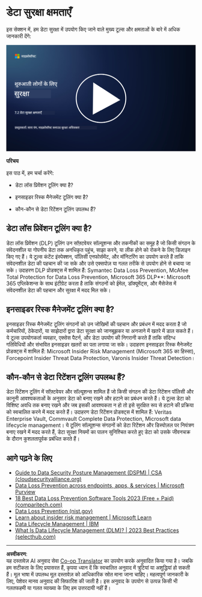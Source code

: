 <!--
CO_OP_TRANSLATOR_METADATA:
{
  "original_hash": "50697add9758e54693442d502d2d5f8a",
  "translation_date": "2025-09-03T18:43:29+00:00",
  "source_file": "7.2 Data security capabilities.md",
  "language_code": "hi"
}
-->
# डेटा सुरक्षा क्षमताएँ

इस सेक्शन में, हम डेटा सुरक्षा में उपयोग किए जाने वाले मुख्य टूल्स और क्षमताओं के बारे में अधिक जानकारी देंगे:

[![वीडियो देखें](../../translated_images/7-2_placeholder.1f3c39f0c7cfea7ef355438079e171e047a0f79c8dc0b63ad78513b1910f7cdf.hi.png)](https://learn-video.azurefd.net/vod/player?id=0c9fff7c-e17c-4a14-ac3b-69b5a5786f55)

**परिचय**

इस पाठ में, हम चर्चा करेंगे:

- डेटा लॉस प्रिवेंशन टूलिंग क्या है?

- इनसाइडर रिस्क मैनेजमेंट टूलिंग क्या है?

- कौन-कौन से डेटा रिटेंशन टूलिंग उपलब्ध हैं?

## डेटा लॉस प्रिवेंशन टूलिंग क्या है?

डेटा लॉस प्रिवेंशन (DLP) टूलिंग उन सॉफ़्टवेयर सॉल्यूशन्स और तकनीकों का समूह है जो किसी संगठन के संवेदनशील या गोपनीय डेटा तक अनधिकृत पहुंच, साझा करने, या लीक होने को रोकने के लिए डिज़ाइन किए गए हैं। ये टूल्स कंटेंट इंस्पेक्शन, पॉलिसी एनफोर्समेंट, और मॉनिटरिंग का उपयोग करते हैं ताकि संवेदनशील डेटा की पहचान की जा सके और उसे एक्सपोज़ या गलत तरीके से उपयोग होने से बचाया जा सके। उदाहरण DLP प्रोडक्ट्स में शामिल हैं: Symantec Data Loss Prevention, McAfee Total Protection for Data Loss Prevention, Microsoft 365 DLP**: Microsoft 365 एप्लिकेशन्स के साथ इंटीग्रेट करता है ताकि संगठनों को ईमेल, डॉक्यूमेंट्स, और मैसेजेस में संवेदनशील डेटा की पहचान और सुरक्षा में मदद मिल सके।

## इनसाइडर रिस्क मैनेजमेंट टूलिंग क्या है?

इनसाइडर रिस्क मैनेजमेंट टूलिंग संगठनों को उन जोखिमों की पहचान और प्रबंधन में मदद करता है जो कर्मचारियों, ठेकेदारों, या साझेदारों द्वारा डेटा सुरक्षा को जानबूझकर या अनजाने में खतरे में डाल सकते हैं। ये टूल्स उपयोगकर्ता व्यवहार, एक्सेस पैटर्न, और डेटा उपयोग की निगरानी करते हैं ताकि संदिग्ध गतिविधियों और संभावित इनसाइडर खतरों का पता लगाया जा सके। उदाहरण इनसाइडर रिस्क मैनेजमेंट प्रोडक्ट्स में शामिल हैं: Microsoft Insider Risk Management (Microsoft 365 का हिस्सा), Forcepoint Insider Threat Data Protection, Varonis Insider Threat Detection।

## कौन-कौन से डेटा रिटेंशन टूलिंग उपलब्ध हैं?

डेटा रिटेंशन टूलिंग में सॉफ़्टवेयर और सॉल्यूशन्स शामिल हैं जो किसी संगठन की डेटा रिटेंशन पॉलिसी और कानूनी आवश्यकताओं के अनुसार डेटा को बनाए रखने और हटाने का प्रबंधन करते हैं। ये टूल्स डेटा को विशिष्ट अवधि तक बनाए रखने और जब इसकी आवश्यकता न हो तो इसे सुरक्षित रूप से हटाने की प्रक्रिया को स्वचालित करने में मदद करते हैं। उदाहरण डेटा रिटेंशन प्रोडक्ट्स में शामिल हैं: Veritas Enterprise Vault, Commvault Complete Data Protection, Microsoft data lifecycle management। ये टूलिंग सॉल्यूशन्स संगठनों को डेटा रिटेंशन और डिस्पोज़ल पर नियंत्रण बनाए रखने में मदद करते हैं, डेटा सुरक्षा नियमों का पालन सुनिश्चित करते हुए डेटा को उसके जीवनचक्र के दौरान कुशलतापूर्वक प्रबंधित करते हैं।

## आगे पढ़ने के लिए

- [Guide to Data Security Posture Management (DSPM) | CSA (cloudsecurityalliance.org)](https://cloudsecurityalliance.org/blog/2023/03/31/the-big-guide-to-data-security-posture-management-dspm/)
- [Data Loss Prevention across endpoints, apps, & services | Microsoft Purview](https://youtu.be/hvqq8L_0kgI)
- [18 Best Data Loss Prevention Software Tools 2023 (Free + Paid) (comparitech.com)](https://www.comparitech.com/data-privacy-management/data-loss-prevention-tools-software/)
- [Data Loss Prevention (nist.gov)](https://tsapps.nist.gov/publication/get_pdf.cfm?pub_id=904672)
- [Learn about insider risk management | Microsoft Learn](https://learn.microsoft.com/purview/insider-risk-management?WT.mc_id=academic-96948-sayoung)
- [Data Lifecycle Management | IBM](https://www.ibm.com/topics/data-lifecycle-management)
- [What Is Data Lifecycle Management (DLM)? | 2023 Best Practices (selecthub.com)](https://www.selecthub.com/big-data-analytics/data-lifecycle-management/)

---

**अस्वीकरण**:  
यह दस्तावेज़ AI अनुवाद सेवा [Co-op Translator](https://github.com/Azure/co-op-translator) का उपयोग करके अनुवादित किया गया है। जबकि हम सटीकता के लिए प्रयासरत हैं, कृपया ध्यान दें कि स्वचालित अनुवाद में त्रुटियां या अशुद्धियां हो सकती हैं। मूल भाषा में उपलब्ध मूल दस्तावेज़ को आधिकारिक स्रोत माना जाना चाहिए। महत्वपूर्ण जानकारी के लिए, पेशेवर मानव अनुवाद की सिफारिश की जाती है। इस अनुवाद के उपयोग से उत्पन्न किसी भी गलतफहमी या गलत व्याख्या के लिए हम उत्तरदायी नहीं हैं।  